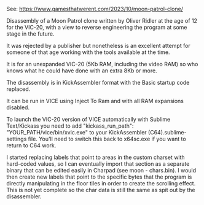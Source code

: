 See: https://www.gamesthatwerent.com/2023/10/moon-patrol-clone/

Disassembly of a Moon Patrol clone written by Oliver Ridler at the age of 12 for the VIC-20, with a view to reverse engineering the program at some stage in the future.

It was rejected by a publisher but nonetheless is an excellent attempt for someone of that age working with the tools available at the time. 

It is for an unexpanded VIC-20 (5Kb RAM, including the video RAM) so who knows what he could have done with an extra 8Kb or more. 

The disassembly is in KickAssembler format with the Basic startup code replaced. 

It can be run in VICE using Inject To Ram and with all RAM expansions disabled. 

To launch the VIC-20 version of VICE automatically with Sublime Text/Kickass you need to add "kickass_run_path": "YOUR_PATH/vice/bin/xvic.exe" to your KickAssembler (C64).sublime-settings file. You'll need to switch this back to x64sc.exe if you want to return to C64 work.


I started replacing labels that point to areas in the custom charset with hard-coded values, so I can eventually import that section as a separate binary that can be edited easily in Charpad (see moon - chars.bin). I would then create new labels that point to the specific bytes that the program is directly manipulating in the floor tiles in order to create the scrolling effect. This is not yet complete so the char data is still the same as spit out by the disassembler.



